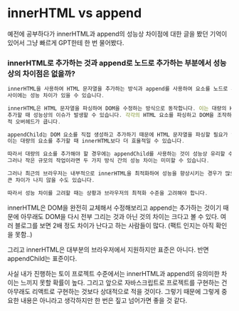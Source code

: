 # innerHTML vs append

예전에 공부하다가 innerHTML과 append의 성능상 차이점에 대한 글을 봤던 기억이 있어서 그냥 빠르게 GPT한테 한 번 물어봤다.

### innerHTML로 추가하는 것과 append로 노드로 추가하는 부분에서 성능상의 차이점은 없을까?

```jsx
innerHTML을 사용하여 HTML 문자열을 추가하는 방식과 append를 사용하여 요소를 노드로 추가하는 방식
사이에는 성능 차이가 있을 수 있습니다.

innerHTML은 HTML 문자열을 파싱하여 DOM을 수정하는 방식으로 동작합니다. 이는 대량의 HTML 요소를
추가할 때 성능상의 이슈가 발생할 수 있습니다. 각각의 HTML 요소를 파싱하고 DOM을 조작하는 작업은 비교
적 오버헤드가 큽니다.

appendChild는 DOM 요소를 직접 생성하고 추가하기 때문에 HTML 문자열을 파싱할 필요가 없습니다.
이는 대량의 요소를 추가할 때 innerHTML보다 더 효율적일 수 있습니다.

따라서 대량의 요소를 추가해야 할 경우에는 appendChild를 사용하는 것이 성능상 유리할 수 있습니다.
그러나 작은 규모의 작업이라면 두 가지 방식 간의 성능 차이는 미미할 수 있습니다.

그러나 최근의 브라우저는 내부적으로 innerHTML을 최적화하여 성능을 향상시키는 경우가 많으므로 실제로는
큰 차이가 나지 않을 수도 있습니다.

따라서 성능 차이를 고려할 때는 상황과 브라우저의 최적화 수준을 고려해야 합니다.
```

innerHTML은 DOM을 완전히 교체해서 수정해보리고 append는 추가하는 것이기 때문에 아무래도 DOM을 다시 전부 그리는 것과 아닌 것의 차이는 크다고 볼 수 있다. 여러 블로그를 보면 2배 정도 차이가 난다고 하는 사람들이 많다. (팩트 인지는 아직 확인을 못함..)

그리고 innerHTML은 대부분의 브라우저에서 지원하지만 표준은 아니다. 반면 appendChild는 표준이다.

사실 내가 진행하는 토이 프로젝트 수준에서는 innerHTML과 append의 유의미한 차이는 느끼지 못할 확률이 높다. 그리고 앞으로 자바스크립트로 프로젝트를 구현하는 건 아무래도 리액트로 구현하는 것보다 상대적으로 적을 것이다. 그렇기 때문에 그렇게 중요한 내용은 아니라고 생각하지만 한 번은 짚고 넘어가면 좋을 것 같다.
